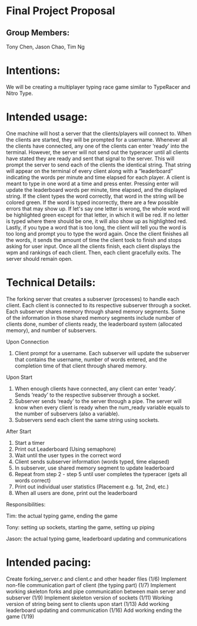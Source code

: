 # Final Project Proposal

## Group Members:

Tony Chen, Jason Chao, Tim Ng
       
# Intentions:

We will be creating a multiplayer typing race game similar to TypeRacer and Nitro Type.
    
# Intended usage:

One machine will host a server that the clients/players will connect to. When the clients are started, they will be prompted for a username. Whenever all the clients have connected, any one of the clients can enter ‘ready’ into the terminal. However, the server will not send out the typeracer until all clients have stated they are ready and sent that signal to the server. This will prompt the server to send each of the clients the identical string. That string will appear on the terminal of every client along with a “leaderboard” indicating the words per minute and time elapsed for each player. A client is meant to type in one word at a time and press enter. Pressing enter will update the leaderboard words per minute, time elapsed, and the displayed string. If the client types the word correctly, that word in the string will be colored green. If the word is typed incorrectly, there are a few possible errors that may show up. If let's say one letter is wrong, the whole word will be highlighted green except for that letter, in which it will be red. If no letter is typed where there should be one, it will also show up as highlighted red. Lastly, if you type a word that is too long, the client will tell you the word is too long and prompt you to type the word again. Once the client finishes all the words, it sends the amount of time the client took to finish and stops asking for user input. Once all the clients finish, each client displays the wpm and rankings of each client. Then, each client gracefully exits. The server should remain open. 

  
# Technical Details:

The forking server that creates a subserver (processes) to handle each client. Each client is connected to its respective subserver through a socket. Each subserver shares memory through shared memory segments. Some of the information in those shared memory segments include number of clients done, number of clients ready, the leaderboard system (allocated memory), and number of subservers.

Upon Connection

1) Client prompt for a username. Each subserver will update the subserver that contains the username, number of words entered, and the completion time of that client through shared memory.

Upon Start

1) When enough clients have connected, any client can enter ‘ready’. Sends ‘ready’ to the respective subserver through a socket.
2) Subserver sends ‘ready’ to the server through a pipe. The server will know when every client is ready when the num_ready variable equals to the number of subservers (also a variable).
3) Subservers send each client the same string using sockets. 

After Start

1) Start a timer
2) Print out Leaderboard (Using semaphore)
3) Wait until the user types in the correct word
4) Client sends subserver information (words typed, time elapsed)
5) In subserver, use shared memory segment to update leaderboard
6) Repeat from step 2 - step 5 until user completes the typeracer (gets all words correct)
7) Print out individual user statistics (Placement e.g. 1st, 2nd, etc.)
8) When all users are done, print out the leaderboard

Responsibilities: 

Tim: the actual typing game, ending the game

Tony: setting up sockets, starting the game, setting up piping

Jason: the actual typing game, leaderboard updating and communications

# Intended pacing:

Create forking_server.c and client.c and other header files (1/6)
Implement non-file communication part of client (the typing part) (1/7)
Implement working skeleton forks and pipe communication between main server and subserver (1/9)
Implement skeleton version of sockets (1/11)
Working version of string being sent to clients upon start (1/13)
Add working leaderboard updating and communication (1/16)
Add working ending the game (1/19)
